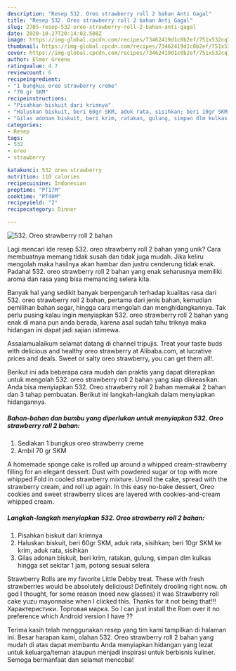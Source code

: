 ```yaml
---
description: "Resep 532. Oreo strawberry roll 2 bahan Anti Gagal"
title: "Resep 532. Oreo strawberry roll 2 bahan Anti Gagal"
slug: 2705-resep-532-oreo-strawberry-roll-2-bahan-anti-gagal
date: 2020-10-27T20:14:02.508Z
image: https://img-global.cpcdn.com/recipes/73462419d1c0b2ef/751x532cq70/532-oreo-strawberry-roll-2-bahan-foto-resep-utama.jpg
thumbnail: https://img-global.cpcdn.com/recipes/73462419d1c0b2ef/751x532cq70/532-oreo-strawberry-roll-2-bahan-foto-resep-utama.jpg
cover: https://img-global.cpcdn.com/recipes/73462419d1c0b2ef/751x532cq70/532-oreo-strawberry-roll-2-bahan-foto-resep-utama.jpg
author: Elmer Greene
ratingvalue: 4.7
reviewcount: 6
recipeingredient:
- "1 bungkus oreo strawberry creme"
- "70 gr SKM"
recipeinstructions:
- "Pisahkan biskuit dari krimnya"
- "Haluskan biskuit, beri 60gr SKM, aduk rata, sisihkan; beri 10gr SKM ke krim, aduk rata, sisihkan"
- "Gilas adonan biskuit, beri krim, ratakan, gulung, simpan dlm kulkas hingga set sekitar 1 jam, potong sesuai selera"
categories:
- Resep
tags:
- 532
- oreo
- strawberry

katakunci: 532 oreo strawberry 
nutrition: 110 calories
recipecuisine: Indonesian
preptime: "PT17M"
cooktime: "PT40M"
recipeyield: "2"
recipecategory: Dinner

---
```



![532. Oreo strawberry roll 2 bahan](https://img-global.cpcdn.com/recipes/73462419d1c0b2ef/751x532cq70/532-oreo-strawberry-roll-2-bahan-foto-resep-utama.jpg)

Lagi mencari ide resep 532. oreo strawberry roll 2 bahan yang unik? Cara membuatnya memang tidak susah dan tidak juga mudah. Jika keliru mengolah maka hasilnya akan hambar dan justru cenderung tidak enak. Padahal 532. oreo strawberry roll 2 bahan yang enak seharusnya memiliki aroma dan rasa yang bisa memancing selera kita.

Banyak hal yang sedikit banyak berpengaruh terhadap kualitas rasa dari 532. oreo strawberry roll 2 bahan, pertama dari jenis bahan, kemudian pemilihan bahan segar, hingga cara mengolah dan menghidangkannya. Tak perlu pusing kalau ingin menyiapkan 532. oreo strawberry roll 2 bahan yang enak di mana pun anda berada, karena asal sudah tahu triknya maka hidangan ini dapat jadi sajian istimewa.

Assalamualaikum selamat datang di channel tripujis. Treat your taste buds with delicious and healthy oreo strawberry at Alibaba.com, at lucrative prices and deals. Sweet or salty oreo strawberry, you can get them all!.


Berikut ini ada beberapa cara mudah dan praktis yang dapat diterapkan untuk mengolah 532. oreo strawberry roll 2 bahan yang siap dikreasikan. Anda bisa menyiapkan 532. Oreo strawberry roll 2 bahan memakai 2 bahan dan 3 tahap pembuatan. Berikut ini langkah-langkah dalam menyiapkan hidangannya.

<!--inarticleads1-->

##### Bahan-bahan dan bumbu yang diperlukan untuk menyiapkan 532. Oreo strawberry roll 2 bahan:

1. Sediakan 1 bungkus oreo strawberry creme
1. Ambil 70 gr SKM


A homemade sponge cake is rolled up around a whipped cream-strawberry filling for an elegant dessert. Dust with powdered sugar or top with more whipped Fold in cooled strawberry mixture. Unroll the cake, spread with the strawberry cream, and roll up again. In this easy no-bake dessert, Oreo cookies and sweet strawberry slices are layered with cookies-and-cream whipped cream. 

<!--inarticleads2-->

##### Langkah-langkah menyiapkan 532. Oreo strawberry roll 2 bahan:

1. Pisahkan biskuit dari krimnya
1. Haluskan biskuit, beri 60gr SKM, aduk rata, sisihkan; beri 10gr SKM ke krim, aduk rata, sisihkan
1. Gilas adonan biskuit, beri krim, ratakan, gulung, simpan dlm kulkas hingga set sekitar 1 jam, potong sesuai selera


Strawberry Rolls are my favorite Little Debby treat. These with fresh strawberries would be absolutely delicious! Definitely drooling right now. oh god I thought, for some reason (need new glasses) it was Strawberry roll cake yuzu mayonnaise when I clicked this. Thanks for it not being that!!! Характеристики. Торговая марка. So I can just install the Rom over it no preference which Android version I have ?? 

Terima kasih telah menggunakan resep yang tim kami tampilkan di halaman ini. Besar harapan kami, olahan 532. Oreo strawberry roll 2 bahan yang mudah di atas dapat membantu Anda menyiapkan hidangan yang lezat untuk keluarga/teman ataupun menjadi inspirasi untuk berbisnis kuliner. Semoga bermanfaat dan selamat mencoba!
